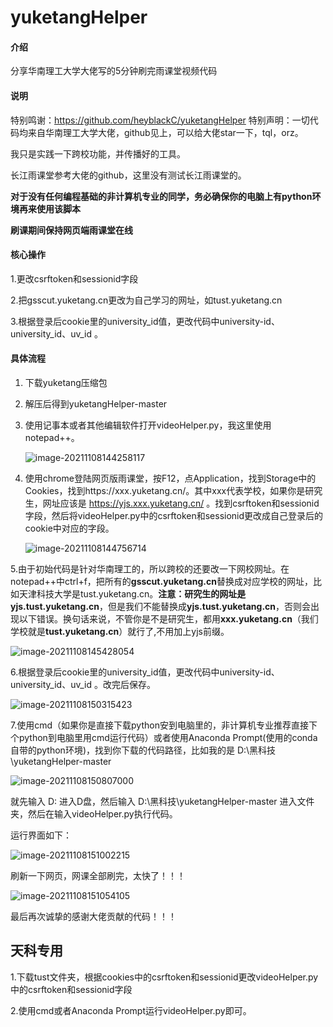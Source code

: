 # yuketangHelper

#### 介绍

分享华南理工大学大佬写的5分钟刷完雨课堂视频代码

#### 说明

特别鸣谢：https://github.com/heyblackC/yuketangHelper
特别声明：一切代码均来自华南理工大学大佬，github见上，可以给大佬star一下，tql，orz。

我只是实践一下跨校功能，并传播好的工具。

长江雨课堂参考大佬的github，这里没有测试长江雨课堂的。

**对于没有任何编程基础的非计算机专业的同学，务必确保你的电脑上有python环境再来使用该脚本**

**刷课期间保持网页端雨课堂在线**

#### 核心操作

1.更改csrftoken和sessionid字段

2.把gsscut.yuketang.cn更改为自己学习的网址，如tust.yuketang.cn

3.根据登录后cookie里的university_id值，更改代码中university-id、university_id、uv_id 。

#### 具体流程

1. 下载yuketang压缩包

2. 解压后得到yuketangHelper-master

3. 使用记事本或者其他编辑软件打开videoHelper.py，我这里使用notepad++。

   ![image-20211108144258117](https://gitee.com/doubleguy/typora/raw/master/img/202111081442285.png)

   

4. 使用chrome登陆网页版雨课堂，按F12，点Application，找到Storage中的Cookies，找到https://xxx.yuketang.cn/。其中xxx代表学校，如果你是研究生，网址应该是 https://yjs.xxx.yuketang.cn/ 。找到csrftoken和sessionid字段，然后将videoHelper.py中的csrftoken和sessionid更改成自己登录后的cookie中对应的字段。

   ![image-20211108144756714](https://gitee.com/doubleguy/typora/raw/master/img/202111081447918.png)

5.由于初始代码是针对华南理工的，所以跨校的还要改一下网校网址。在notepad++中ctrl+f，把所有的**gsscut.yuketang.cn**替换成对应学校的网址，比如天津科技大学是tust.yuketang.cn。**注意：**研究生的网址是**yjs.tust.yuketang.cn**，但是我们不能替换成**yjs.tust.yuketang.cn**，否则会出现以下错误。换句话来说，不管你是不是研究生，都用**xxx.yuketang.cn**（我们学校就是**tust.yuketang.cn**）就行了,不用加上yjs前缀。

![image-20211108145428054](https://gitee.com/doubleguy/typora/raw/master/img/202111081454219.png)

6.根据登录后cookie里的university_id值，更改代码中university-id、university_id、uv_id 。改完后保存。

![image-20211108150315423](https://gitee.com/doubleguy/typora/raw/master/img/202111081503642.png)

7.使用cmd（如果你是直接下载python安到电脑里的，非计算机专业推荐直接下个python到电脑里用cmd运行代码）或者使用Anaconda Prompt(使用的conda自带的python环境)，找到你下载的代码路径，比如我的是  D:\黑科技\yuketangHelper-master

![image-20211108150807000](https://gitee.com/doubleguy/typora/raw/master/img/202111081508064.png)

就先输入 D: 进入D盘，然后输入 D:\黑科技\yuketangHelper-master 进入文件夹，然后在输入videoHelper.py执行代码。

运行界面如下：

![image-20211108151002215](https://gitee.com/doubleguy/typora/raw/master/img/202111081510400.png)

刷新一下网页，网课全部刷完，太快了！！！

![image-20211108151054105](https://gitee.com/doubleguy/typora/raw/master/img/202111081510233.png)

最后再次诚挚的感谢大佬贡献的代码！！！

## 天科专用

1.下载tust文件夹，根据cookies中的csrftoken和sessionid更改videoHelper.py中的csrftoken和sessionid字段

2.使用cmd或者Anaconda Prompt运行videoHelper.py即可。